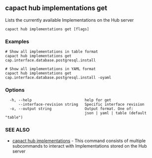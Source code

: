 ## capact hub implementations get

Lists the currently available Implementations on the Hub server

```
capact hub implementations get [flags]
```

### Examples

```
# Show all implementations in table format
capact hub implementations get cap.interface.database.postgresql.install

# Show all implementations in YAML format			
capact hub implementations get cap.interface.database.postgresql.install -oyaml

```

### Options

```
  -h, --help                        help for get
      --interface-revision string   Specific interface revision
  -o, --output string               Output format. One of:
                                    json | yaml | table (default "table")
```

### SEE ALSO

* [capact hub implementations](capact_hub_implementations.md)	 - This command consists of multiple subcommands to interact with Implementations stored on the Hub server

